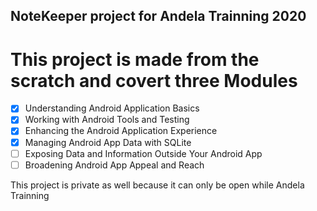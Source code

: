 ## NoteKeeper project for Andela Trainning 2020

# This project is made from the scratch and covert three Modules 

- [x] Understanding Android Application Basics
- [x] Working with Android Tools and Testing
- [x] Enhancing the Android Application Experience
- [x] Managing Android App Data with SQLite
- [ ] Exposing Data and Information Outside Your Android App
- [ ] Broadening Android App Appeal and Reach

This project is private as well because it can only be open while Andela Trainning
